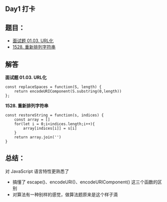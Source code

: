 ## Day1 打卡

## 题目：
* [面试题 01.03. URL化](https://leetcode-cn.com/problems/string-to-url-lcci/)
* [1528. 重新排列字符串](https://leetcode-cn.com/problems/shuffle-string/)

## 解答

**面试题 01.03. URL化**
```
const replaceSpaces = function(S, length) {
    return encodeURIComponent(S.substring(0,length))
};
```

**1528. 重新排列字符串**
```
const restoreString = function(s, indices) {
    const array = []
    for(let i = 0;i<indices.length;i++){
        array[indices[i]] = s[i]
    }
    return array.join('')
}
```

## 总结：

对 JavaScript 语言特性更熟悉了
* 搞懂了 escape()、encodeURI()、encodeURIComponent() 这三个函数的区别
* 对算法有一种别样的感觉，做算法题原来是这个样子滴

